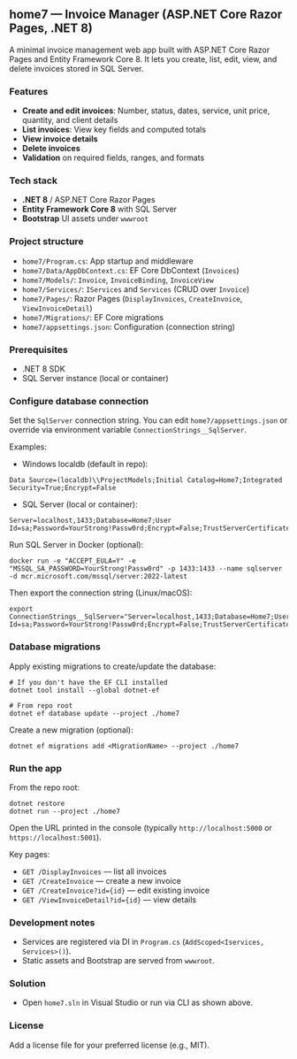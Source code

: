 ## home7 — Invoice Manager (ASP.NET Core Razor Pages, .NET 8)

A minimal invoice management web app built with ASP.NET Core Razor Pages and Entity Framework Core 8. It lets you create, list, edit, view, and delete invoices stored in SQL Server.

### Features
- **Create and edit invoices**: Number, status, dates, service, unit price, quantity, and client details
- **List invoices**: View key fields and computed totals
- **View invoice details**
- **Delete invoices**
- **Validation** on required fields, ranges, and formats

### Tech stack
- **.NET 8** / ASP.NET Core Razor Pages
- **Entity Framework Core 8** with SQL Server
- **Bootstrap** UI assets under `wwwroot`

### Project structure
- `home7/Program.cs`: App startup and middleware
- `home7/Data/AppDbContext.cs`: EF Core DbContext (`Invoices`)
- `home7/Models/`: `Invoice`, `InvoiceBinding`, `InvoiceView`
- `home7/Services/`: `IServices` and `Services` (CRUD over `Invoice`)
- `home7/Pages/`: Razor Pages (`DisplayInvoices`, `CreateInvoice`, `ViewInvoiceDetail`)
- `home7/Migrations/`: EF Core migrations
- `home7/appsettings.json`: Configuration (connection string)

### Prerequisites
- .NET 8 SDK
- SQL Server instance (local or container)

### Configure database connection
Set the `SqlServer` connection string. You can edit `home7/appsettings.json` or override via environment variable `ConnectionStrings__SqlServer`.

Examples:
- Windows localdb (default in repo):
```
Data Source=(localdb)\\ProjectModels;Initial Catalog=Home7;Integrated Security=True;Encrypt=False
```
- SQL Server (local or container):
```
Server=localhost,1433;Database=Home7;User Id=sa;Password=YourStrong!Passw0rd;Encrypt=False;TrustServerCertificate=True
```

Run SQL Server in Docker (optional):
```
docker run -e "ACCEPT_EULA=Y" -e "MSSQL_SA_PASSWORD=YourStrong!Passw0rd" -p 1433:1433 --name sqlserver -d mcr.microsoft.com/mssql/server:2022-latest
```
Then export the connection string (Linux/macOS):
```
export ConnectionStrings__SqlServer="Server=localhost,1433;Database=Home7;User Id=sa;Password=YourStrong!Passw0rd;Encrypt=False;TrustServerCertificate=True"
```

### Database migrations
Apply existing migrations to create/update the database:
```
# If you don't have the EF CLI installed
dotnet tool install --global dotnet-ef

# From repo root
dotnet ef database update --project ./home7
```

Create a new migration (optional):
```
dotnet ef migrations add <MigrationName> --project ./home7
```

### Run the app
From the repo root:
```
dotnet restore
dotnet run --project ./home7
```
Open the URL printed in the console (typically `http://localhost:5000` or `https://localhost:5001`).

Key pages:
- `GET /DisplayInvoices` — list all invoices
- `GET /CreateInvoice` — create a new invoice
- `GET /CreateInvoice?id={id}` — edit existing invoice
- `GET /ViewInvoiceDetail?id={id}` — view details

### Development notes
- Services are registered via DI in `Program.cs` (`AddScoped<Iservices, Services>()`).
- Static assets and Bootstrap are served from `wwwroot`.

### Solution
- Open `home7.sln` in Visual Studio or run via CLI as shown above.

### License
Add a license file for your preferred license (e.g., MIT).